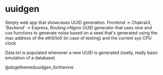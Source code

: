 # uuidgen

Simply web app that showcases UUID generation. Frontend -> ChakraUI, 'Backend' -> Express, Routing->Ngnix
UUID generator that uses sine and cos functions to generate noise based on a seed that's generated using the mac address of the eth0/lo0 (in case of testing) and the current sys CPU clock

Data.txt is populated whenever a new UUID is generated (really, really basic emulation of a database)


@dogethemeduuidgen_forthevine
